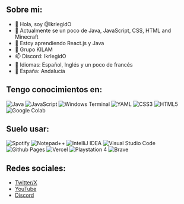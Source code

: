 ## Sobre mi:
- 👋 Hola, soy @IkrlegidO
- 👀 Actualmente se un poco de Java, JavaScript, CSS, HTML and Minecraft
- 🌱 Estoy aprendiendo React.js y Java
- 💞️ Grupo KILAM
- 📫 Discord: IkrlegidO
- 🚩 Idiomas: Español, Inglés y un poco de francés
- 🚩 España: Andalucía

## Tengo conocimientos en:
![Java](https://img.shields.io/badge/java-%23ED8B00.svg?style=for-the-badge&logo=openjdk&logoColor=white) ![JavaScript](https://img.shields.io/badge/javascript-%23323330.svg?style=for-the-badge&logo=javascript&logoColor=%23F7DF1E) ![Windows Terminal](https://img.shields.io/badge/Windows%20Terminal-%234D4D4D.svg?style=for-the-badge&logo=windows-terminal&logoColor=white) ![YAML](https://img.shields.io/badge/yaml-%23ffffff.svg?style=for-the-badge&logo=yaml&logoColor=151515) ![CSS3](https://img.shields.io/badge/css3-%231572B6.svg?style=for-the-badge&logo=css3&logoColor=white) ![HTML5](https://img.shields.io/badge/html5-%23E34F26.svg?style=for-the-badge&logo=html5&logoColor=white) ![Google Colab](https://img.shields.io/badge/Google%20Colab-%23F9A825.svg?style=for-the-badge&logo=googlecolab&logoColor=white)

## Suelo usar:
![Spotify](https://img.shields.io/badge/Spotify-1ED760?style=for-the-badge&logo=spotify&logoColor=white) ![Notepad++](https://img.shields.io/badge/Notepad++-90E59A.svg?style=for-the-badge&logo=notepad%2b%2b&logoColor=black) ![IntelliJ IDEA](https://img.shields.io/badge/IntelliJIDEA-000000.svg?style=for-the-badge&logo=intellij-idea&logoColor=white) ![Visual Studio Code](https://img.shields.io/badge/Visual%20Studio%20Code-0078d7.svg?style=for-the-badge&logo=visual-studio-code&logoColor=white) ![Github Pages](https://img.shields.io/badge/github%20pages-121013?style=for-the-badge&logo=github&logoColor=white) ![Vercel](https://img.shields.io/badge/vercel-%23000000.svg?style=for-the-badge&logo=vercel&logoColor=white) ![Playstation 4](https://img.shields.io/badge/Playstation%204-003791?style=for-the-badge&logo=playstation-4&logoColor=white) ![Brave](https://img.shields.io/badge/Brave-FB542B?style=for-the-badge&logo=Brave&logoColor=white)
 
## Redes sociales: 
- [Twitter/X](https://x.com/@IkrlegidOYT) 
- [YouTube](https://youtube.com/@ProfesorIker)
- [Discord](https://discord.gg/GaJuwpeRSQ) 

